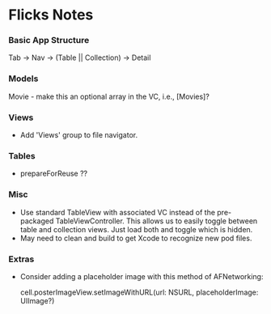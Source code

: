 # Flicks Notes

### Basic App Structure

Tab -> Nav -> (Table || Collection) -> Detail


### Models
Movie - make this an optional array in the VC, i.e., [Movies]?

### Views
- Add 'Views' group to file navigator.

### Tables
- prepareForReuse ??

### Misc
- Use standard TableView with associated VC instead of the pre-packaged TableViewController. This allows us to easily toggle between table and collection views. Just load both and toggle which is hidden.
- May need to clean and build to get Xcode to recognize new pod files.

### Extras
- Consider adding a placeholder image with this method of AFNetworking:

    cell.posterImageView.setImageWithURL(url: NSURL, placeholderImage: UIImage?)
